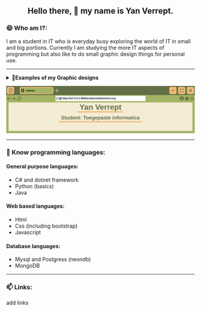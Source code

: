 <h2 align="center">Hello there, 👋 my name is Yan Verrept.</h2>

<h3>😄 Who am I?:</h3>
I am a student in IT who is everyday busy exploring the world of IT in small and big portions.
Currently I am studying the more IT aspects of programming but also like to do small graphic design things for personal use.

---

<details>
    <summary><strong> 👀Examples of my Graphic designs</strong></summary>
    <h4>Personal banner:</h4>
    <p align="center">
        <img src="https://github.com/verrepty1223/verrepty1223/blob/main/banner-ln.png" alt="Personal banner">
    </p>
    
</details>

![banner](https://github.com/verrepty1223/verrepty1223/blob/main/banner-ln.png)

---

<h3>🌱 Know programming languages:</h3>

<h4>General purpose languages:</h4>

-   C# and dotnet framework
-   Python (basics)
-   Java

<h4>Web based languages:</h4>

-   Html
-   Css (including bootstrap)
-   Javascript

<h4>Database languages:</h4>

-   Mysql and Postgress (neondb)
-   MongoDB

---
 
<h3>📫 Links:</h3>
add links


<!---
- 👋 Hi, I’m @verrepty1223
- 👀 I’m interested in learning about programming and IT in general
- 🌱 I’m currently learning ❓
- 🧠 I'm know python (basic), csharp, mysql, html, css, asp.net
- 💞️ I’m looking to collaborate on /
- 📫 How to reach me /
- 😄 Pronouns: he/him
- ⚡ Fun fact: / --->



<!---
verrepty1223/verrepty1223 is a ✨ special ✨ repository because its `README.md` (this file) appears on your GitHub profile.
You can click the Preview link to take a look at your changes.
--->
